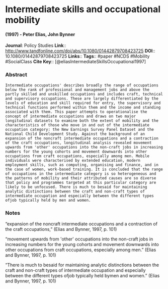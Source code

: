 # Intermediate skills and occupational mobility
#### (1997) - Peter Elias, John Bynner
**Journal**: Policy Studies
**Link**:: http://www.tandfonline.com/doi/abs/10.1080/01442879708423725
**DOI**:: 10.1080/01442879708423725
**Links**:: 
**Tags**:: #paper #NCDS #Mobility #SocialClass 
**Cite Key**:: [@eliasIntermediateSkillsOccupational1997]

### Abstract

```
Intermediate occupations' describes broadly the range of occupations below the rank of professional and management jobs and above the partly skilled and unskilled occupations and includes craft, technical and supervisory occupations. These are largely differentiated by the levels of education and skill required for entry, the supervisory and technical functions performed within them and the income and standing associated with them. This paper attempts to operationalise the concept of intermediate occupations and draws on two major longitudinal datasets to examine both the extent of mobility and the characteristics of those who move in and out of the intermediate occupation category: the New Earnings Survey Panel Dataset and the National Child Development Study. Against the background of an expansion of the noncraft intermediate occupations and a contraction of the craft occupations, longitudinal analysis revealed movement upwards from 'other' occupations into the non-craft jobs in increasing numbers for the young cohorts and movement downwards into other occupations from craft occupations, especially among men. Mobile individuals were characterised by extended education, modern employment skills, such as computing, organising and finance, and in the case of women, work-based training. It is concluded that the range of occupations in the intermediate category is so heterogeneous and the patterns of mobility and their attributed causes are so diverse that policy and programmes targeted at this particular category are likely to be unfocused. There is much to besaid for maintaining analytic distinctions between the craft and non-craft types of intermediate occupation and especially between the different types ofjob typically held by men and women.
```

### Notes

“expansion of the noncraft intermediate occupations and a contraction of the craft occupations,” (Elias and Bynner, 1997, p. 101)

“movement upwards from 'other' occupations into the non-craft jobs in increasing numbers for the young cohorts and movement downwards into other occupations from craft occupations, especially among men.” (Elias and Bynner, 1997, p. 101)

“There is much to besaid for maintaining analytic distinctions between the craft and non-craft types of intermediate occupation and especially between the different types ofjob typically held bymen and women.” (Elias and Bynner, 1997, p. 101)